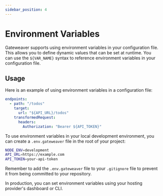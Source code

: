 ```yaml
---
sidebar_position: 4
---
```


# Environment Variables

Gateweaver supports using environment variables in your configuration file. This allows you to define dynamic values that can be set at runtime. You can use the `${VAR_NAME}` syntax to reference environment variables in your configuration file.

## Usage

Here is an example of using environment variables in a configuration file:

```yaml title="gateweaver.yml"
endpoints:
  - path: "/todos"
    target:
      url: "${API_URL}/todos"
    transformedRequest:
      headers:
        Authorization: "Bearer ${API_TOKEN}"
```

To use environment variables in your local development environment, you can create a `.env.gateweaver` file in the root of your project:

```bash title=".env.gateweaver"
NODE_ENV=development
API_URL=https://example.com
API_TOKEN=your-api-token
```

Remember to add the `.env.gateweaver` file to your `.gitignore` file to prevent it from being committed to your repository.

In production, you can set environment variables using your hosting provider's dashboard or CLI.
